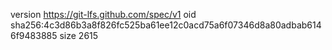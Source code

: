 version https://git-lfs.github.com/spec/v1
oid sha256:4c3d86b3a8f826fc525ba61ee12c0acd75a6f07346d8a80adbab6146f9483885
size 2615
